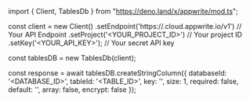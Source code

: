import { Client, TablesDb } from "https://deno.land/x/appwrite/mod.ts";

const client = new Client()
    .setEndpoint('https://<REGION>.cloud.appwrite.io/v1') // Your API Endpoint
    .setProject('<YOUR_PROJECT_ID>') // Your project ID
    .setKey('<YOUR_API_KEY>'); // Your secret API key

const tablesDB = new TablesDb(client);

const response = await tablesDB.createStringColumn({
    databaseId: '<DATABASE_ID>',
    tableId: '<TABLE_ID>',
    key: '',
    size: 1,
    required: false,
    default: '<DEFAULT>',
    array: false,
    encrypt: false
});
